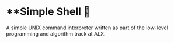 # **Simple Shell :shell:

A simple UNIX command interpreter written as part of the low-level programming and algorithm track at ALX.